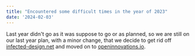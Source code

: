 ```yaml
---
title: "Encountered some difficult times in the year of 2023"
date: '2024-02-03'
---
```


Last year didn't go as it was suppose to go or as planned, so we are still on our last year plan, with a minor change, that we decide to get rid off [infected-design.net](https://infected-design.net) and moved on to [openinnovations.io](https://openinnovations.io).